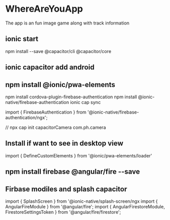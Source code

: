 # WhereAreYouApp
The app is an fun image game along with track information

## ionic start
npm install --save @capacitor/cli @capacitor/core

## ionic capacitor add android

## npm install @ionic/pwa-elements

npm install cordova-plugin-firebase-authentication
npm install @ionic-native/firebase-authentication
ionic cap sync

import { FirebaseAuthentication } from '@ionic-native/firebase-authentication/ngx';

// npx cap init capacitorCamera com.ph.camera

## Install if want to see in desktop view
import { DefineCustomElements } from '@ionic/pwa-elements/loader'

## npm install firebase @angular/fire --save

## Firbase modiles and splash capacitor
import { SplashScreen } from '@ionic-native/splash-screen/ngx
import { AngularFireModule } from '@angular/fire';
import { AngularFirestoreModule, FirestoreSettingsToken } from '@angular/fire/firestore';






